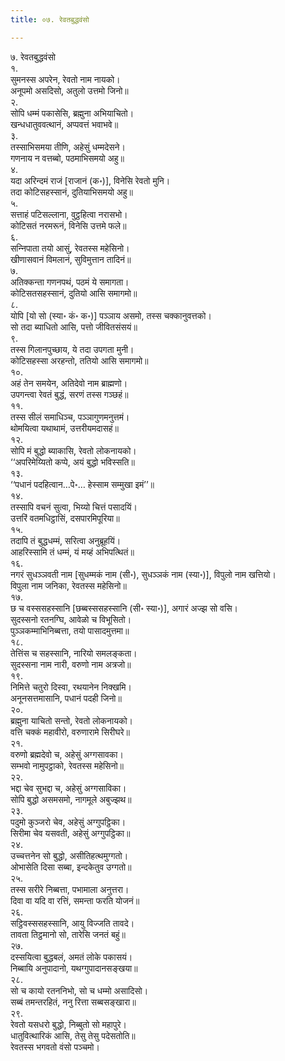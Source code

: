 ```yaml
---
title: ०७. रेवतबुद्धवंसो

---
```

७. रेवतबुद्धवंसो  
१.  
सुमनस्स अपरेन, रेवतो नाम नायको।  
अनूपमो असदिसो, अतुलो उत्तमो जिनो॥  
२.  
सोपि धम्मं पकासेसि, ब्रह्मुना अभियाचितो।  
खन्धधातुववत्थानं, अप्पवत्तं भवाभवे॥  
३.  
तस्साभिसमया तीणि, अहेसुं धम्मदेसने।  
गणनाय न वत्तब्बो, पठमाभिसमयो अहु॥  
४.  
यदा अरिन्दमं राजं [राजानं (क॰)], विनेसि रेवतो मुनि।  
तदा कोटिसहस्सानं, दुतियाभिसमयो अहु॥  
५.  
सत्ताहं पटिसल्‍लाना, वुट्ठहित्वा नरासभो।  
कोटिसतं नरमरूनं, विनेसि उत्तमे फले॥  
६.  
सन्‍निपाता तयो आसुं, रेवतस्स महेसिनो।  
खीणासवानं विमलानं, सुविमुत्तान तादिनं॥  
७.  
अतिक्‍कन्ता गणनपथं, पठमं ये समागता।  
कोटिसतसहस्सानं, दुतियो आसि समागमो॥  
८.  
योपि [यो सो (स्या॰ कं॰ क॰)] पञ्‍ञाय असमो, तस्स चक्‍कानुवत्तको।  
सो तदा ब्याधितो आसि, पत्तो जीवितसंसयं॥  
९.  
तस्स गिलानपुच्छाय, ये तदा उपगता मुनी।  
कोटिसहस्सा अरहन्तो, ततियो आसि समागमो॥  
१०.  
अहं तेन समयेन, अतिदेवो नाम ब्राह्मणो।  
उपगन्त्वा रेवतं बुद्धं, सरणं तस्स गञ्छहं॥  
११.  
तस्स सीलं समाधिञ्‍च, पञ्‍ञागुणमनुत्तमं।  
थोमयित्वा यथाथामं, उत्तरीयमदासहं॥  
१२.  
सोपि मं बुद्धो ब्याकासि, रेवतो लोकनायको।  
‘‘अपरिमेय्यितो कप्पे, अयं बुद्धो भविस्सति॥  
१३.  
‘‘पधानं पदहित्वान…पे॰… हेस्साम सम्मुखा इमं’’॥  
१४.  
तस्सापि वचनं सुत्वा, भिय्यो चित्तं पसादयिं।  
उत्तरिं वतमधिट्ठासिं, दसपारमिपूरिया॥  
१५.  
तदापि तं बुद्धधम्मं, सरित्वा अनुब्रूहयिं।  
आहरिस्सामि तं धम्मं, यं मय्हं अभिपत्थितं॥  
१६.  
नगरं सुधञ्‍ञवती नाम [सुधम्मकं नाम (सी॰), सुधञ्‍ञकं नाम (स्या॰)], विपुलो नाम खत्तियो।  
विपुला नाम जनिका, रेवतस्स महेसिनो॥  
१७.  
छ च वस्ससहस्सानि [छब्बस्ससहस्सानि (सी॰ स्या॰)], अगारं अज्झ सो वसि।  
सुदस्सनो रतनग्घि, आवेळो च विभूसितो।  
पुञ्‍ञकम्माभिनिब्बत्ता, तयो पासादमुत्तमा॥  
१८.  
तेत्तिंस च सहस्सानि, नारियो समलङ्कता।  
सुदस्सना नाम नारी, वरुणो नाम अत्रजो॥  
१९.  
निमित्ते चतुरो दिस्वा, रथयानेन निक्खमि।  
अनूनसत्तमासानि, पधानं पदही जिनो॥  
२०.  
ब्रह्मुना याचितो सन्तो, रेवतो लोकनायको।  
वत्ति चक्‍कं महावीरो, वरुणारामे सिरीघरे॥  
२१.  
वरुणो ब्रह्मदेवो च, अहेसुं अग्गसावका।  
सम्भवो नामुपट्ठाको, रेवतस्स महेसिनो॥  
२२.  
भद्दा चेव सुभद्दा च, अहेसुं अग्गसाविका।  
सोपि बुद्धो असमसमो, नागमूले अबुज्झथ॥  
२३.  
पदुमो कुञ्‍जरो चेव, अहेसुं अग्गुपट्ठिका।  
सिरीमा चेव यसवती, अहेसुं अग्गुपट्ठिका॥  
२४.  
उच्‍चत्तनेन सो बुद्धो, असीतिहत्थमुग्गतो।  
ओभासेति दिसा सब्बा, इन्दकेतुव उग्गतो॥  
२५.  
तस्स सरीरे निब्बत्ता, पभामाला अनुत्तरा।  
दिवा वा यदि वा रत्तिं, समन्ता फरति योजनं॥  
२६.  
सट्ठिवस्ससहस्सानि, आयु विज्‍जति तावदे।  
तावता तिट्ठमानो सो, तारेसि जनतं बहुं॥  
२७.  
दस्सयित्वा बुद्धबलं, अमतं लोके पकासयं।  
निब्बायि अनुपादानो, यथग्गुपादानसङ्खया॥  
२८.  
सो च कायो रतननिभो, सो च धम्मो असादिसो।  
सब्बं तमन्तरहितं, ननु रित्ता सब्बसङ्खारा॥  
२९.  
रेवतो यसधरो बुद्धो, निब्बुतो सो महापुरे।  
धातुवित्थारिकं आसि, तेसु तेसु पदेसतोति॥  
रेवतस्स भगवतो वंसो पञ्‍चमो।  